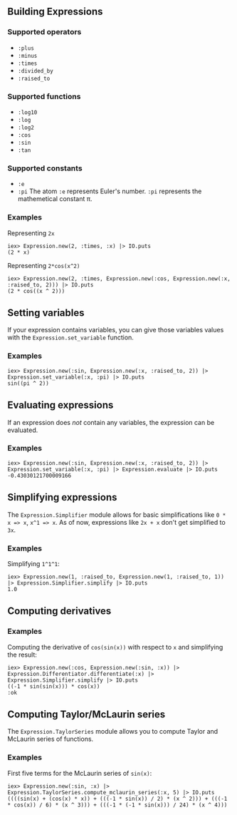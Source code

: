 ## Building Expressions

### Supported operators
- `:plus`
- `:minus`
- `:times`
- `:divided_by`
- `:raised_to`

### Supported functions
- `:log10`
- `:log`
- `:log2`
- `:cos`
- `:sin`
- `:tan`

### Supported constants
- `:e`
- `:pi`
The atom `:e` represents Euler's number. `:pi` represents the mathemetical constant π.

### Examples

Representing `2x`
```
iex> Expression.new(2, :times, :x) |> IO.puts
(2 * x)
```

Representing `2*cos(x^2)`
```
iex> Expression.new(2, :times, Expression.new(:cos, Expression.new(:x, :raised_to, 2))) |> IO.puts
(2 * cos((x ^ 2)))
```


## Setting variables
If your expression contains variables, you can give those variables values with the `Expression.set_variable` function.


### Examples
```
iex> Expression.new(:sin, Expression.new(:x, :raised_to, 2)) |> Expression.set_variable(:x, :pi) |> IO.puts
sin((pi ^ 2))
```

## Evaluating expressions
If an expression does *not* contain any variables, the expression can be evaluated.

### Examples
```
iex> Expression.new(:sin, Expression.new(:x, :raised_to, 2)) |> Expression.set_variable(:x, :pi) |> Expression.evaluate |> IO.puts
-0.43030121700009166
```

## Simplifying expressions
The `Expression.Simplifier` module allows for basic simplifications like `0 * x => x`, `x^1 => x`. As of now, expressions like `2x + x` don't get simplified to `3x`.

### Examples
Simplifying `1^1^1`:
```
iex> Expression.new(1, :raised_to, Expression.new(1, :raised_to, 1)) |> Expression.Simplifier.simplify |> IO.puts
1.0
```
## Computing derivatives

### Examples
Computing the derivative of `cos(sin(x))` with respect to `x` and simplifying the result:

```
iex> Expression.new(:cos, Expression.new(:sin, :x)) |> Expression.Differentiator.differentiate(:x) |> Expression.Simplifier.simplify |> IO.puts
((-1 * sin(sin(x))) * cos(x))
:ok
```

## Computing Taylor/McLaurin series
The `Expression.TaylorSeries` module allows you to compute Taylor and McLaurin series of functions.

### Examples
First five terms for the McLaurin series of `sin(x)`:
```
iex> Expression.new(:sin, :x) |> Expression.TaylorSeries.compute_mclaurin_series(:x, 5) |> IO.puts
((((sin(x) + (cos(x) * x)) + (((-1 * sin(x)) / 2) * (x ^ 2))) + (((-1 * cos(x)) / 6) * (x ^ 3))) + (((-1 * (-1 * sin(x))) / 24) * (x ^ 4)))
```
